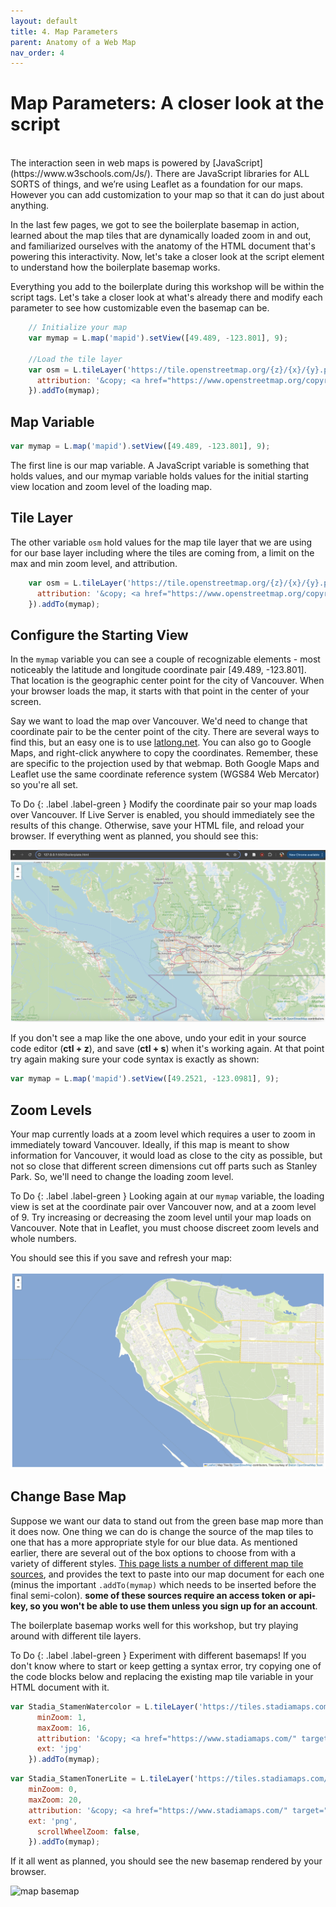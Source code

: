 ```yaml
---
layout: default
title: 4. Map Parameters 
parent: Anatomy of a Web Map
nav_order: 4
---
```


# Map Parameters: A closer look at the script
<br>
The interaction seen in web maps is powered by [JavaScript](https://www.w3schools.com/Js/). There are JavaScript libraries for ALL SORTS of things, and we’re using Leaflet as a foundation for our maps. However you can add customization to your map so that it can do just about anything.

In the last few pages, we got to see the boilerplate basemap in action, learned about the map tiles that are dynamically loaded zoom in and out, and familiarized ourselves with the anatomy of the HTML document that's powering this interactivity. Now, let's take a closer look at the script element to understand how the boilerplate basemap works. 

Everything you add to the boilerplate during this workshop will be within the script tags. Let's take a closer look at what's already there and modify each parameter to see how customizable even the basemap can be. 


```js
    // Initialize your map
    var mymap = L.map('mapid').setView([49.489, -123.801], 9);

    //Load the tile layer
    var osm = L.tileLayer('https://tile.openstreetmap.org/{z}/{x}/{y}.png', {
      attribution: '&copy; <a href="https://www.openstreetmap.org/copyright">OpenStreetMap</a> contributors',
    }).addTo(mymap);
```

## Map Variable

```js
var mymap = L.map('mapid').setView([49.489, -123.801], 9);
```
The first line is our map variable. A JavaScript variable is something that holds values, and our mymap variable holds values for the initial starting view location and zoom level of the loading map.


## Tile Layer 
The other variable `osm` hold values for the map tile layer that we are using for our base layer including where the tiles are coming from, a limit on the max and min zoom level, and attribution.
```js
    var osm = L.tileLayer('https://tile.openstreetmap.org/{z}/{x}/{y}.png', {
      attribution: '&copy; <a href="https://www.openstreetmap.org/copyright">OpenStreetMap</a> contributors',
    }).addTo(mymap);
```


## Configure the Starting View
In the <code>mymap</code> variable you can see a couple of recognizable elements - most noticeably the latitude and longitude coordinate pair [49.489, -123.801]. That location is the geographic center point for the city of Vancouver. When your browser loads the map, it starts with that point in the center of your screen.

Say we want to load the map over Vancouver. We'd need to change that coordinate pair to be the center point of the city. There are several ways to find this, but an easy one is to use [latlong.net](https://www.latlong.net/). You can also go to Google Maps, and right-click anywhere to copy the coordinates. Remember, these are specific to the projection used by that webmap. Both Google Maps and Leaflet use the same coordinate reference system (WGS84 Web Mercator) so you're all set. 


To Do
{: .label .label-green }
Modify the coordinate pair so your map loads over Vancouver. If Live Server is enabled, you should immediately see the results of this change. Otherwise, save your HTML file, and reload your browser. If everything went as planned, you should see this:


![Map loads over the center of Vancouver](./images/map02.png "Your second map loads over Vancouver")

If you don't see a map like the one above, undo your edit in your source code editor (**ctl + z**), and save (**ctl + s**) when it's working again. At that point try again making sure your code syntax is exactly as shown:

```js
var mymap = L.map('mapid').setView([49.2521, -123.0981], 9);
```

## Zoom Levels
Your map currently loads at a zoom level which requires a user to zoom in immediately toward Vancouver. Ideally, if this map is meant to show information for Vancouver, it would load as close to the city as possible, but not so close that different screen dimensions cut off parts such as Stanley Park. So, we'll need to change the loading zoom level.




To Do
{: .label .label-green }
Looking again at our <code>mymap</code> variable, the loading view is set at the coordinate pair over Vancouver now, and at a zoom level of 9. Try increasing or decreasing the zoom level until your map loads on Vancouver. Note that in Leaflet, you must choose discreet zoom levels and whole numbers. 


You should see this if you save and refresh your map:

![Map loads over the center of Vancouver!](./images/map03.png "Map loads over Vancouver!")


## Change Base Map

Suppose we want our data to stand out from the green base map more than it does now. One thing we can do is change the source of the map tiles to one that has a more appropriate style for our blue data. As mentioned earlier, there are several out of the box options to choose from with a variety of different styles. [This page lists a number of different map tile sources](https://leaflet-extras.github.io/leaflet-providers/preview/), and provides the text to paste into our map document for each one (minus the important <code>.addTo(mymap)</code> which needs to be inserted before the final semi-colon). **some of these sources require an access token or api-key, so you won't be able to use them unless you sign up for an account**. 

    
The boilerplate basemap works well for this workshop, but try playing around with different tile layers. 


To Do
{: .label .label-green }
Experiment with different basemaps! If you don't know where to start or keep getting a syntax error, try copying one of the code blocks below and replacing the existing map tile variable in your HTML document with it.


```js
var Stadia_StamenWatercolor = L.tileLayer('https://tiles.stadiamaps.com/tiles/stamen_watercolor/{z}/{x}/{y}.{ext}', {
      minZoom: 1,
      maxZoom: 16,
      attribution: '&copy; <a href="https://www.stadiamaps.com/" target="_blank">Stadia Maps</a> &copy; <a href="https://www.stamen.com/" target="_blank">Stamen Design</a> &copy; <a href="https://openmaptiles.org/" target="_blank">OpenMapTiles</a> &copy; <a href="https://www.openstreetmap.org/copyright">OpenStreetMap</a> contributors',
      ext: 'jpg'
    }).addTo(mymap);
```   


```js
var Stadia_StamenTonerLite = L.tileLayer('https://tiles.stadiamaps.com/tiles/stamen_toner_lite/{z}/{x}/{y}{r}.{ext}', {
	minZoom: 0,
	maxZoom: 20,
	attribution: '&copy; <a href="https://www.stadiamaps.com/" target="_blank">Stadia Maps</a> &copy; <a href="https://www.stamen.com/" target="_blank">Stamen Design</a> &copy; <a href="https://openmaptiles.org/" target="_blank">OpenMapTiles</a> &copy; <a href="https://www.openstreetmap.org/copyright">OpenStreetMap</a> contributors',
	ext: 'png',
      scrollWheelZoom: false,
    }).addTo(mymap);
```    

If it all went as planned, you should see the new basemap rendered by your browser. 


![map basemap](./images/map-basemap.png "Map loads over Vancouver!")
